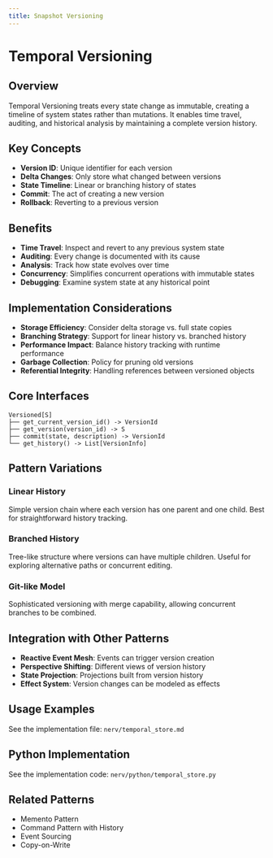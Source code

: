 ```yaml
---
title: Snapshot Versioning
---
```


# Temporal Versioning

## Overview

Temporal Versioning treats every state change as immutable, creating a timeline of system states rather than mutations. It enables time travel, auditing, and historical analysis by maintaining a complete version history.

## Key Concepts

- **Version ID**: Unique identifier for each version
- **Delta Changes**: Only store what changed between versions
- **State Timeline**: Linear or branching history of states
- **Commit**: The act of creating a new version
- **Rollback**: Reverting to a previous version

## Benefits

- **Time Travel**: Inspect and revert to any previous system state
- **Auditing**: Every change is documented with its cause
- **Analysis**: Track how state evolves over time
- **Concurrency**: Simplifies concurrent operations with immutable states
- **Debugging**: Examine system state at any historical point

## Implementation Considerations

- **Storage Efficiency**: Consider delta storage vs. full state copies
- **Branching Strategy**: Support for linear history vs. branched history
- **Performance Impact**: Balance history tracking with runtime performance
- **Garbage Collection**: Policy for pruning old versions
- **Referential Integrity**: Handling references between versioned objects

## Core Interfaces

```
Versioned[S]
├── get_current_version_id() -> VersionId
├── get_version(version_id) -> S
├── commit(state, description) -> VersionId
└── get_history() -> List[VersionInfo]
```

## Pattern Variations

### Linear History

Simple version chain where each version has one parent and one child. Best for straightforward history tracking.

### Branched History

Tree-like structure where versions can have multiple children. Useful for exploring alternative paths or concurrent editing.

### Git-like Model

Sophisticated versioning with merge capability, allowing concurrent branches to be combined.

## Integration with Other Patterns

- **Reactive Event Mesh**: Events can trigger version creation
- **Perspective Shifting**: Different views of version history
- **State Projection**: Projections built from version history
- **Effect System**: Version changes can be modeled as effects

## Usage Examples

See the implementation file: `nerv/temporal_store.md`

## Python Implementation

See the implementation code: `nerv/python/temporal_store.py`

## Related Patterns

- Memento Pattern
- Command Pattern with History
- Event Sourcing
- Copy-on-Write
